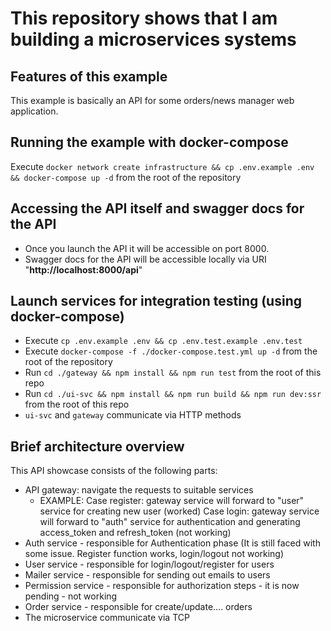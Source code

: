 # This repository shows that I am building a microservices systems
## Features of this example
This example is basically an API for some orders/news manager web application.
## Running the example with docker-compose
Execute `docker network create infrastructure && cp .env.example .env && docker-compose up -d` from the root of the repository
## Accessing the API itself and swagger docs for the API
- Once you launch the API it will be accessible on port 8000.
- Swagger docs for the API will be accessible locally via URI "**http://localhost:8000/api**"
## Launch services for integration testing (using docker-compose)
- Execute `cp .env.example .env && cp .env.test.example .env.test`
- Execute `docker-compose -f ./docker-compose.test.yml up -d` from the root of the repository
- Run `cd ./gateway && npm install && npm run test` from the root of this repo
- Run `cd ./ui-svc && npm install && npm run build && npm run dev:ssr` from the root of this repo
- `ui-svc` and `gateway` communicate via HTTP methods
## Brief architecture overview
This API showcase consists of the following parts:
- API gateway: navigate the requests to suitable services
    * EXAMPLE: Case register: gateway service will forward to "user" service for creating new user (worked)
                Case login: gateway service will forward to "auth" service for authentication and generating access_token and refresh_token (not working)
- Auth service - responsible for Authentication phase (It is still faced with some issue. Register function works, login/logout not working)
- User service - responsible for login/logout/register for users
- Mailer service - responsible for sending out emails to users
- Permission service - responsible for authorization steps - it is now pending - not working
- Order service - responsible for create/update.... orders
- The microservice communicate via TCP

